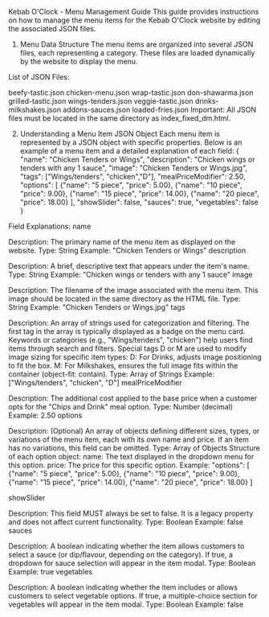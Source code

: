 Kebab O'Clock - Menu Management Guide
This guide provides instructions on how to manage the menu items for the Kebab O'Clock website by editing the associated JSON files.

1. Menu Data Structure
The menu items are organized into several JSON files, each representing a category. These files are loaded dynamically by the website to display the menu.

List of JSON Files:

beefy-tastic.json
chicken-menu.json
wrap-tastic.json
don-shawarma.json
grilled-tastic.json
wings-tenders.json
veggie-tastic.json
drinks-milkshakes.json
addons-sauces.json
loaded-fries.json
Important: All JSON files must be located in the same directory as index_fixed_dm.html.

2. Understanding a Menu Item JSON Object
Each menu item is represented by a JSON object with specific properties. Below is an example of a menu item and a detailed explanation of each field:
{
  "name": "Chicken Tenders or Wings",
  "description": "Chicken wings or tenders with any 1 sauce",
  "image": "Chicken Tenders or Wings.jpg",
  "tags": ["Wings/tenders", "chicken","D"],
  "mealPriceModifier": 2.50,
  "options": [
    {"name": "5 piece", "price": 5.00},
    {"name": "10 piece", "price": 9.00},
    {"name": "15 piece", "price": 14.00},
    {"name": "20 piece", "price": 18.00}
  ],
  "showSlider": false,
  "sauces": true,
  "vegetables": false
}

Field Explanations:
name

Description: The primary name of the menu item as displayed on the website.
Type: String
Example: "Chicken Tenders or Wings"
description

Description: A brief, descriptive text that appears under the item's name.
Type: String
Example: "Chicken wings or tenders with any 1 sauce"
image

Description: The filename of the image associated with the menu item. This image should be located in the same directory as the HTML file.
Type: String
Example: "Chicken Tenders or Wings.jpg"
tags

Description: An array of strings used for categorization and filtering.
The first tag in the array is typically displayed as a badge on the menu card.
Keywords or categories (e.g., "Wings/tenders", "chicken") help users find items through search and filters.
Special tags D or M are used to modify image sizing for specific item types:
D: For Drinks, adjusts image positioning to fit the box.
M: For Milkshakes, ensures the full image fits within the container (object-fit: contain).
Type: Array of Strings
Example: ["Wings/tenders", "chicken", "D"]
mealPriceModifier

Description: The additional cost applied to the base price when a customer opts for the "Chips and Drink" meal option.
Type: Number (decimal)
Example: 2.50
options

Description: (Optional) An array of objects defining different sizes, types, or variations of the menu item, each with its own name and price. If an item has no variations, this field can be omitted.
Type: Array of Objects
Structure of each option object:
name: The text displayed in the dropdown menu for this option.
price: The price for this specific option.
Example:
"options": [
  {"name": "5 piece", "price": 5.00},
  {"name": "10 piece", "price": 9.00},
  {"name": "15 piece", "price": 14.00},
  {"name": "20 piece", "price": 18.00}
]

showSlider

Description: This field MUST always be set to false. It is a legacy property and does not affect current functionality.
Type: Boolean
Example: false
sauces

Description: A boolean indicating whether the item allows customers to select a sauce (or dip/flavour, depending on the category). If true, a dropdown for sauce selection will appear in the item modal.
Type: Boolean
Example: true
vegetables

Description: A boolean indicating whether the item includes or allows customers to select vegetable options. If true, a multiple-choice section for vegetables will appear in the item modal.
Type: Boolean
Example: false
